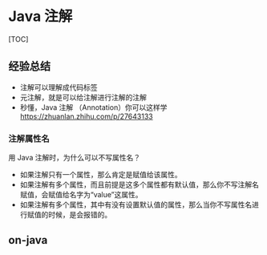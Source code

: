 # Java 注解

[TOC]



## 经验总结

* 注解可以理解成代码标签
* 元注解，就是可以给注解进行注解的注解
* 秒懂，Java 注解 （Annotation）你可以这样学 https://zhuanlan.zhihu.com/p/27643133

### 注解属性名

用 Java 注解时，为什么可以不写属性名？

- 如果注解只有一个属性，那么肯定是赋值给该属性。
- 如果注解有多个属性，而且前提是这多个属性都有默认值，那么你不写注解名赋值，会赋值给名字为“value”这属性。
- 如果注解有多个属性，其中有没有设置默认值的属性，那么当你不写属性名进行赋值的时候，是会报错的。



## on-java

